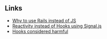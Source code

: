 ## Links
- [Why to use Rails instead of JS](https://christianheilmann.com/2021/12/20/the-web-starts-on-page-four/)
- [Reactivity instead of Hooks using Signal.js](https://typeofnan.dev/solid-js-feels-like-what-i-always-wanted-react-to-be/)
- [Hooks considered harmful](https://labs.factorialhr.com/posts/hooks-considered-harmful)